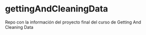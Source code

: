 # gettingAndCleaningData
Repo con la información del proyecto final del curso de Getting And Cleaning Data
